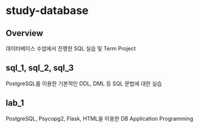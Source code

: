 # study-database
## Overview
데이터베이스 수업에서 진행한 SQL 실습 및 Term Project

## sql_1, sql_2, sql_3
PostgreSQL를 이용한 기본적인 DDL, DML 등 SQL 문법에 대한 실습

## lab_1
PostgreSQL, Psycopg2, Flask, HTML을 이용한 DB Application Programming